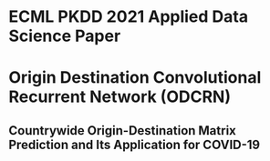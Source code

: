 # ECML PKDD 2021 Applied Data Science Paper
# Origin Destination Convolutional Recurrent Network (ODCRN)
## Countrywide Origin-Destination Matrix Prediction and Its Application for COVID-19

